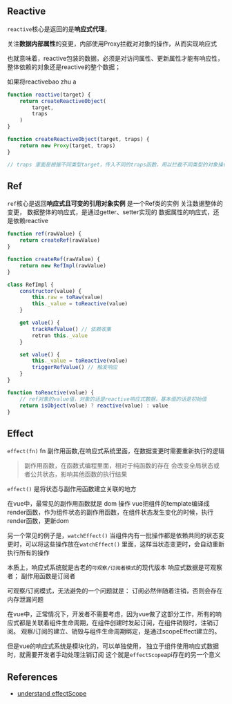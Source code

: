 
## Reactive
`reactive`核心是返回的是**响应式代理**，

关注**数据内部属性**的变更，内部使用Proxy拦截对对象的操作，从而实现响应式

也就意味着，reactive包装的数据，必须是对访问属性、更新属性才能有响应性，整体依赖的对象还是reactive的整个数据；

如果将reactivebao zhu a

```js
function reactive(target) {
	return createReactiveObject(
		target,
		traps
	)
}

function createReactiveObject(target, traps) {
	return new Proxy(target, traps)
}

// traps 里面是根据不同类型target，传入不同的traps函数，用以拦截不同类型的对象操作，object、array、map、set、 weakMap、weakSet
```


## Ref
`ref`核心是返回**响应式且可变的引用对象实例** 是一个Ref类的实例
关注数据整体的变更，
数据整体的响应式，是通过getter、setter实现的
数据属性的响应式，还是依赖reactive

```js
function ref(rawValue) {
	return createRef(rawValue)
}

function createRef(rawValue) {
	return new RefImpl(rawValue)
}

class RefImpl {
	constructor(value) {
		this.raw = toRaw(value)
		this._value = toReactive(value) 
	}

	get value() {
		trackRefValue() // 依赖收集
		retrun this._value
	}

	set value() {
		this._value = toReactive(value)
		triggerRefValue() // 触发响应
	}
}

function toReactive(value) {
	// ref对象的value值，对象的话是reactive响应式数据，基本值的话是初始值
	return isObject(value) ? reactive(value) : value
}
```

## Effect
`effect(fn)`
fn 副作用函数,在响应式系统里面，在数据变更时需要重新执行的逻辑

> 副作用函数，在函数式编程里面，相对于纯函数的存在
> 会改变全局状态或者公共状态，影响其他函数的执行结果

`effect()` 是将状态与副作用函数建立关联的地方

在vue中，最常见的副作用函数就是 dom 操作
vue把组件的template编译成 render函数，作为组件状态的副作用函数，在组件状态发生变化的时候，执行render函数，更新dom

另一个常见的例子是，`watchEffect()` 
当组件内有一批操作都是依赖共同的状态变更时，可以将这些操作放在`watchEffect()` 里面，这样当状态变更时，会自动重新执行所有的操作

本质上，响应式系统就是古老的`可观察/订阅者模式`的现代版本
响应式数据是可观察者；
副作用函数是订阅者

可观察/订阅模式，无法避免的一个问题就是：
订阅必然伴随着注销，否则会存在内存泄漏问题

在vue中，正常情况下，开发者不需要考虑，因为vue做了这部分工作，所有的响应式都是关联着组件生命周期，在组件创建时发起订阅，在组件销毁时，注销订阅。 观察/订阅的建立、销毁与组件生命周期绑定，是通过scopeEffect建立的。

但是vue的响应式系统是模块化的，可以单独使用，
独立于组件使用响应式数据时，就需要开发者手动处理注销订阅
这个就是`effectScope`api存在的另一个意义


## References
+ [understand effectScope](https://stackoverflow.com/questions/70493794/how-to-understand-the-effectscope-in-vue)
